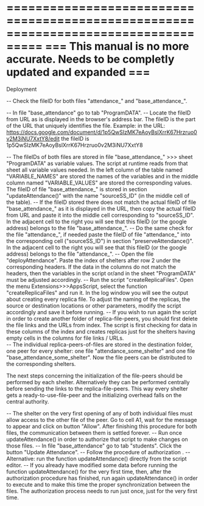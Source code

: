 ===================================================================================
=== This manual is no more accurate. Needs to be completly updated and expanded ===
===================================================================================

Deployment

-- Check the fileID for both files "attendance_" and "base_attendance_". 

-- In file "base_attendance" go to tab "ProgramDATA". 
-- Locate the fileID from URL as is displayed in the browser's address bar. The fileID is the part of the URL that uniquely identifies the file. 
Example: in the URL: 
https://docs.google.com/document/d/1p5QwSIzMK7eAoyBslXrrK67Hrzruo0v2M3iNU7XxtY8/edit
the fileID is 1p5QwSIzMK7eAoyBslXrrK67Hrzruo0v2M3iNU7XxtY8

-- The fileIDs of both files are stored in file  "base_attendance_" >>> sheet "ProgramDATA" as variable values. The script at runtime reads from that sheet all variable values needed. In the left column of the table named "VARIABLE_NAMES" are stored the names of the variables and in the middle column named "VARIABLE_VALUES" are stored the corresponding values. The fileID of file "base_attendance_" is stored in section "updateAttendance()" with the name "sourceSS_ID" (in the middle cell of the table). 
-- If the fileID stored there does not match the actual fileID of file "base_attendance_" as it  is displayed in the URL, then copy the actual fileID from URL and paste it into the middle cell corresponding to "sourceSS_ID". In the adjacent cell to the right you will see that this fileID (or the google address) belongs to the file "base_attendance_".
-- Do the same check for the file "attendance_", if needed paste the fileID of file "attendance_" into the corresponding cell ("sourceSS_ID") in section "preserveAttendance()". In the adjacent cell to the right you will see that this fileID (or the google address) belongs to the file "attendance_".
-- Open the file "deployAttendance". Paste the index of shelters after row 2 under the corresponding headers. If the data in the columns do not match the headers, then the variables in the script or/and in the sheet "ProgramDATA" must be adjusted accordingly.
-- Run the script "createReplicaFiles". Open the menu Extensions>>>AppsScript, select the function "createReplicaFiles" and run it. In the log window you will see the output about creating every replica file. To adjust the naming of the replicas, the source or destination locations or other parameters, modify the script accordingly and save it before running.
-- If you wish to run again the script in order to create another folder of replica-file-peers, you should first delete the file links and the URLs from index. The script is first checking for data in these columns of the index and creates replicas just for the shelters having empty cells in the columns for file links / URLs.    
-- The individual replica-peers-of-files are stored in the destination folder, one peer for every shelter: one file "attendance_some_shelter" and one file "base_attendance_some_shelter". Now the file peers can be distributed to the corresponding shelters.

The next steps concerning the initialization of the file-peers should be performed by each shelter. Alternatively they can be performed centrally before sending the links to the replica-file-peers. This way every shelter gets a ready-to-use-file-peer and the initializing overhead falls on the central authority.  

-- The shelter on the very first opening of any of both individual files must allow access to the other file of the peer. Go to cell A1, wait for the message to appear and click on button "Allow". After finishing this procedure for both files, the communication between them is settled forever.
-- Run once updateAttendance() in order to authorize that script to make changes on those files. 
-- In file "base_attendance" go to tab "students". Click the button "Update Attendance".
-- Follow the procedure of authorization .
-- Alternative: run the function updateAttendance() directly from the script editor.
-- If you already have modified some data before running the function updateAttendance() for the very first time, then, after the authorization procedure has finished, run again updateAttendance() in order to execute and to make this time the proper synchronization between the files. The authorization process needs to run just once, just for the very first time. 


